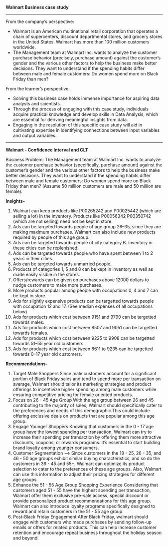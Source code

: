**Walmart Business case study**
____________________________________________________________________________

From the company’s perspective:
- Walmart is an American multinational retail corporation that operates a chain of supercenters, discount departmental stores, and grocery stores in the United States. Walmart has more than 100 million customers worldwide.
- The Management team at Walmart Inc. wants to analyze the customer purchase behavior (precisely, purchase amount) against the customer’s gender and the various other factors to help the business make better decisions. They want to understand if the spending habits differ between male and female customers: Do women spend more on Black Friday than men?

From the learner’s perspective:
- Solving this business case holds immense importance for aspiring data analysts and scientists.
- Through the process of engaging with this case study, individuals acquire practical knowledge and develop skills in Data Analysis, which are essential for deriving meaningful insights from data.
- Engaging in the resolution of this specific case study will aid in cultivating expertise in identifying connections between input variables and output variables.
_____________________________________________________________________________________

**Walmart - Confidence Interval and CLT**

Business Problem:
The Management team at Walmart Inc. wants to analyze the customer purchase behavior (specifically, purchase amount) against the customer’s gender and the various other factors to help the business make better decisions. 
They want to understand if the spending habits differ between male and female customers: Do women spend more on Black Friday than men? (Assume 50 million customers are male and 50 million are female).

**Insights-**
1. Walmart can keep products like P00265242 and P00025442 (which are selling a lot) in the inventory. Products like P00056342 P00350742 (which are not selling) need not be kept in store.
2. Ads can be targeted towards people of age group 26–35, since they are making maximum purchases. Walmart can also include new products required by people of this age group.
3. Ads can be targeted towards people of city category B. Inventory in these cities can be replenished.
4. Ads can be targeted towards people who have spent between 1 to 2 years in their cities.
5. Ads can be targeted towards unmarried people.
6. Products of categories 1, 5 and 8 can be kept in inventory as well as made easily visible in the stores.
7. Offers/rewards can be given on purchases above 12000 dollars to nudge customers to make more purchases.
8. More products popular among people with occupations 0, 4 and 7 can be kept in store.
9. Ads for slightly expensive products can be targetted towards people with occupation 12 and 17. (See median expenses of all occupations below)
10. Ads for products which cost between 9151 and 9790 can be targetted towards males.
11. Ads for products which cost between 8507 and 9051 can be targetted towards females.
12. Ads for products which cost between 9225 to 9908 can be targetted towards 51–55 year old customers.
13. Ads for products which cost between 8611 to 9235 can be targetted towards 0–17 year old customers.

**Recommendations-**
1. Target Male Shoppers Since male customers account for a significant portion of Black Friday sales and tend to spend more per transaction on average, Walmart should tailor its marketing strategies and product offerings to incentivize higher spending among male customers while ensuring competitive pricing for female oriented products.
2. Focus on 26 - 45 Age Group With the age group between 26 and 45 contributing to the majority of sales, Walmart should specifically cater to the preferences and needs of this demographic.This could include offering exclusive deals on products that are popular among this age group.
3. Engage Younger Shoppers Knowing that customers in the 0 - 17 age group have the lowest spending per transaction, Walmart can try to increase their spending per transaction by offering them more attractive discounts, coupons, or rewards programs. It’s essential to start building brand loyalty among younger consumers.
4. Customer Segmentation --> Since customers in the 18 - 25, 26 - 35, and 46 - 50 age groups exhibit similar buying characteristics, and so do the customers in 36 - 45 and 55+, Walmart can optimize its product selection to cater to the preferences of these age groups. Also, Walmart can use this information to adjust their pricing strategies for different age groups.
5. Enhance the 51 - 55 Age Group Shopping Experience Considering that customers aged 51 - 55 have the highest spending per transaction, Walmart offer them exclusive pre-sale access, special discount or provide personalized product recommendations for this age group. Walmart can also introduce loyalty programs specifically designed to reward and retain customers in the 51 - 55 age group.
6. Post-Black Friday Engagement After Black Friday, walmart should engage with customers who made purchases by sending follow-up emails or offers for related products. This can help increase customer retention and encourage repeat business throughout the holiday season and beyond.
          
 
